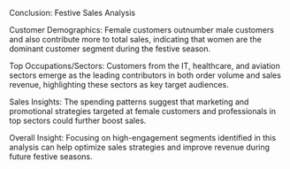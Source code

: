 Conclusion: Festive Sales Analysis

Customer Demographics:
Female customers outnumber male customers and also contribute more to total sales, indicating that women are the dominant customer segment during the festive season.

Top Occupations/Sectors:
Customers from the IT, healthcare, and aviation sectors emerge as the leading contributors in both order volume and sales revenue, highlighting these sectors as key target audiences.

Sales Insights:
The spending patterns suggest that marketing and promotional strategies targeted at female customers and professionals in top sectors could further boost sales.

Overall Insight:
Focusing on high-engagement segments identified in this analysis can help optimize sales strategies and improve revenue during future festive seasons.
